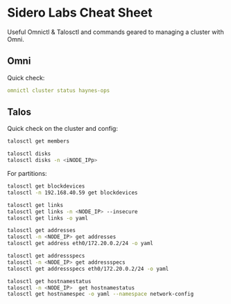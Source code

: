 # Sidero Labs Cheat Sheet

Useful Omnictl & Talosctl and commands geared to managing a cluster with Omni.

## Omni

Quick check:

```yaml
omnictl cluster status haynes-ops
```

## Talos

Quick check on the cluster and config:

```bash
talosctl get members
```

```bash
talosctl disks
talosctl disks -n <iNODE_IPp>
```

For partitions: 

```bash
talosctl get blockdevices
talosctl -n 192.168.40.59 get blockdevices
```

```bash
talosctl get links
talosctl get links -n <NODE_IP> --insecure
talosctl get links -o yaml
```

```bash
talosctl get addresses
talosctl -n <NODE_IP> get addresses
talosctl get address eth0/172.20.0.2/24 -o yaml
```

```bash
talosctl get addressspecs
talosctl -n <NODE_IP> get addressspecs
talosctl get addressspecs eth0/172.20.0.2/24 -o yaml
```

```bash
talosctl get hostnamestatus
talosctl -n <NODE_IP>  get hostnamestatus
talosctl get hostnamespec -o yaml --namespace network-config
```